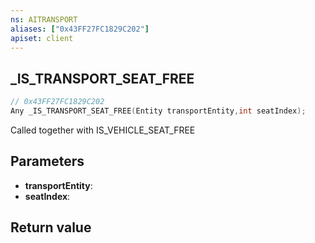 ```yaml
---
ns: AITRANSPORT
aliases: ["0x43FF27FC1829C202"]
apiset: client
---
```

## _IS_TRANSPORT_SEAT_FREE

```c
// 0x43FF27FC1829C202
Any _IS_TRANSPORT_SEAT_FREE(Entity transportEntity,int seatIndex);
```

Called together with IS_VEHICLE_SEAT_FREE

## Parameters
* **transportEntity**:
* **seatIndex**:

## Return value

